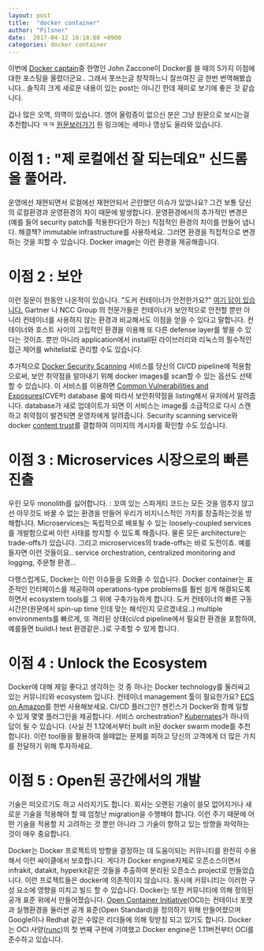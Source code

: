 ```yaml
---
layout: post
title:  "docker container"
author: "Pilsner"
date:  2017-04-12 10:18:00 +0900
categories: docker container 
---
```



이번에 [Docker captain](https://www.docker.com/community/docker-captains)중 한명인 John Zaccone이 Docker를 쓸 때의 5가지 이점에 대한 포스팅을 올렸더군요.. 그래서 못쓰는글 창작하느니 잘쓰여진 글 한번 번역해봤습니다.. 솔직히 크게 새로운 내용이 있는 post는 아니긴 한데 재미로 보기에 좋은 것 같습니다. 

겁나 많은 오역, 의역이 있습니다. 영어 울렁증이 없으신 분은 그냥 원문으로 보시는걸 추천합니다 ㅋㅋ 
[원문보러가기](http://www.johnzaccone.io/top-5-benefits-of-docker/) 
원 링크에는 세미나 영상도 올라와 있습니다. 

# 이점 1 : "제 로컬에선 잘 되는데요" 신드롬을 풀어라.
운영에선 재현되면서 로컬에선 재현안되서 곤란했던 이슈가 있었나요? 그건 보통 당신의 로컬환경과 운영환경의 차이 때문에 발생합니다. 운영환경에서의 추가적인 변경은 (예를 들어 security patch를 적용한다던가 하는) 직접적인 환경의 차이를 만들어 냅니다. 해결책? immutable infrastructure를 사용하세요. 그러면 환경을 직접적으로 변경하는 것을 피할 수 있습니다. Docker image는 이런 환경을 제공해줍니다. 

# 이점 2 : 보안
이런 질문이 한동안 나온적이 있습니다. "도커 컨테이너가 안전한가요?" [여기 답이 있습니다.](https://blog.docker.com/2016/08/software-security-docker-containers/) Gartner 나 NCC Group 의 전문가들은 컨테이너가 보안적으로 안전할 뿐만 아니라 컨테이너를 사용하지 않는 환경과 비교해서도 이점을 얻을 수 있다고 말합니다. 컨테이너와 호스트 사이의 고립적인 환경을 이용해 또 다른 defense layer를 쌓을 수 있다는 것이죠. 뿐만 아니라 application에서 install된 라이브러리와 리눅스의 필수적인 접근 제어를 whitelist로 관리할 수도 있습니다. 

추가적으로 [Docker Security Scanning](https://docs.docker.com/docker-cloud/builds/image-scan/) 서비스를 당신의 CI/CD pipeline에 적용함으로써, 보안 취약점을 알아내기 위해 docker images를 scan할 수 있는 옵션도 선택할 수 있습니다. 이 서비스를 이용하면 [Common Vulnerabilities and Exposures](https://cve.mitre.org/)(CVE®) database 룰에 따라서 보안취약점을 listing해서 유저에서 알려줍니다. database가 새로 업데이트가 되면 이 서비스는 image를 소급적으로 다시 스캔하고 취약점이 발견되면 운영자에게 알려줍니다. Security scanning service와 docker [content trust](https://docs.docker.com/engine/security/trust/content_trust/)를 결합하여 이미지의 게시자를 확인할 수도 있습니다. 

# 이점 3 : Microservices 시장으로의 빠른 진출
우린 모두 monolith를 싫어합니다. : 꼬여 있는 스파게티 코드는 모든 것을 멈추지 않고선 아무것도 바꿀 수 없는 환경을 만들어 우리가 비지니스적인 가치를 창출하는것을 방해합니다. Microservices는 독립적으로 배포될 수 있는 loosely-coupled services를 개발함으로써 이런 사태를 방지할 수 있도록 해줍니다. 물론 모든 architecture는 trade-offs가 있습니다. 그리고 microservices의 trade-offs는 바로 도전이죠. 예를 들자면 이런 것들이요..  service orchestration, centralized monitoring and logging, 주문형 환경...

다행스럽게도, Docker는 이런 이슈들을 도와줄 수 있습니다. Docker container는 표준적인 인터페이스를 제공하여 operations-type problems를 훨씬 쉽게 해결되도록 하면서 ecosystem tools를 그 위에 구축가능하게 합니다. 도커 컨테이너의 빠른 구동 시간은(원문에서 spin-up time 인데 맞는 해석인지 모르겠네요..) multiple environments를 빠르게, 또 격리된 상태(ci/cd pipeline에서 필요한 환경을 포함하여, 예를들면 build나 test 환경같은..)로 구축할 수 있게 합니다. 

# 이점 4 : Unlock the Ecosystem
Docker에 대해 제일 좋다고 생각하는 것 중 하나는 Docker technology를 둘러싸고 있는 커뮤니티와  ecosystem 입니다. 컨테이너 management 툴이 필요한가요? [ECS on Amazon](https://aws.amazon.com/ko/ecs/?sc_channel=PS&sc_campaign=acquisition_US&sc_publisher=google&sc_medium=ecs_b&sc_content=ecs_general_bmm&sc_detail=%2Bamazon%20%2Becs&sc_category=ecs&sc_segment=145512007429&sc_matchtype=b&sc_country=US&s_kwcid=AL!4422!3!145512007429!b!!g!!%2Bamazon%20%2Becs&ef_id=VpUrmAAABaDM4QNM:20161206184559:s)를 한번 사용해보세요. CI/CD 플러그인? 젠킨스가 Docker와 함께 일할 수 있게 몇몇 플러그인을 제공합니다. 서비스 orchestration? [Kubernates](http://kubernetes.io/)가 하나의 답이 될 수 있습니다. (사실 전 1.12에서부터 built in된 docker swarm mode를 추천합니다). 이런 tool들을 활용하여 쓸떼없는 문제를 피하고 당신의 고객에게 더 많은 가치를 전달하기 위해 투자하세요. 

# 이점 5 : Open된 공간에서의 개발
기술은 떠오르기도 하고 사라지기도 합니다. 회사는 오랜된 기술이 쓸모 없어지거나 새로운 기술을 적용해야 할 때 엄청난 migration을 수행해야 합니다. 이런 주기 때문에 어떤 기술을 적용할 지 고려하는 것 뿐만 아니라 그 기술이 향하고 있는 방향을 파악하는 것이 매우 중요합니다.

Docker는 Docker 프로젝트의 방향을 결정하는 데 도움이되는 커뮤니티를 완전히 수용해서 이런 싸이클에서 보호합니다. 게다가 Docker engine자체로 오픈소스이면서 infrakit, datakit, hyperkit같은 것들을 추출하여 분리된 오픈소스 project로 만들었습니다. 이런 프로젝트들은 docker에 의존적이지 않습니다. 동시에 커뮤니티는 이러한 구성 요소에 영향을 미치고 빌드 할 수 있습니다. Docker는 또한 커뮤니티에 의해 정의된 공개 표준 위에서 만들어졌습니다. [Open Container Initiative](https://www.opencontainers.org/)(OCI)는 컨테이너 포맷과 실행환경을 둘러싼 공개 표준(Open Standard)을 정의하기 위해 만들어졌으며 Google이나 Redhat 같은 수많은 리더들에 의해 뒷받침 되고 있기도 합니다. Docker는 OCI 사양([runc](https://runc.io/))의 첫 번째 구현에 기여했고 Docker engine은 1.11버전부터 OCI를 준수하고 있습니다.

